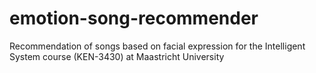 # emotion-song-recommender
Recommendation of songs based on facial expression for the Intelligent System course (KEN-3430) at Maastricht University
